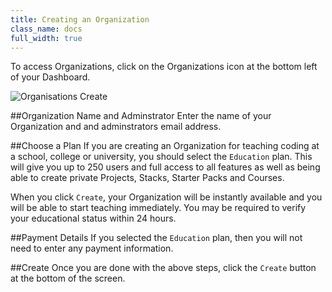 ```yaml
---
title: Creating an Organization
class_name: docs
full_width: true
---
```


To access Organizations, click on the Organizations icon at the bottom left of your Dashboard.

![Organisations Create](/img/docs/organisations_create.png)

##Organization Name and Adminstrator
Enter the name of your Organization and and adminstrators email address.

##Choose a Plan
If you are creating an Organization for teaching coding at a school, college or university, you should select the `Education` plan. This will give you up to 250 users and full access to all features as well as being able to create private Projects, Stacks, Starter Packs and Courses.

When you click `Create`, your Organization will be instantly available and you will be able to start teaching immediately. You may be required to verify your educational status within 24 hours.

##Payment Details
If you selected the `Education` plan, then you will not need to enter any payment information.

##Create
Once you are done with the above steps, click the `Create` button at the bottom of the screen.



